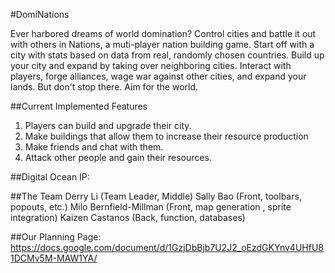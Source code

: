 #DomiNations

Ever harbored dreams of world domination? Control cities and battle it out with others in Nations, a muti-player nation building game. Start off with a city with stats based on data from real, randomly chosen countries. Build up your city and expand by taking over neighboring cities. Interact with  players, forge alliances, wage war against other cities, and expand your lands. But don't stop there. Aim for the world.

##Current Implemented Features
1. Players can build and upgrade their city.
2. Make buildings that allow them to increase their resource production
3. Make friends and chat with them.
4. Attack other people and gain their resources.

##Digital Ocean IP:

##The Team
Derry Li (Team Leader, Middle)
Sally Bao	(Front, toolbars, popouts, etc.)
Milo Bernfield-Millman	(Front, map generation , sprite integration)
Kaizen Castanos	 (Back, function, databases)

##Our Planning Page:
https://docs.google.com/document/d/1GzjDbBjb7U2J2_oEzdGKYnv4UHfU81DCMv5M-MAW1YA/







